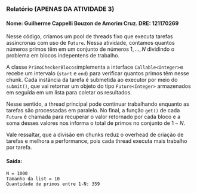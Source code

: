 ### Relatório (APENAS DA ATIVIDADE 3)
#### Nome: Guilherme Cappelli Bouzon de Amorim Cruz. DRE: 121170269

Nesse código, criamos um pool de threads fixo que executa tarefas assíncronas com uso de ```Future```. Nessa atividade, contamos quantos números primos têm em um conjunto de números ${1, \dots, N}$ dividindo o problema em blocos indepentens de trabalho.

A classe ```PrimoCheckerBlocos```implementa a interface ```Callable<Integer>```e recebe um intervalo (```start``` e ```end```) para verificar quantos primos têm nesse chunk. Cada instância da tarefa é submetida ao executor por meio do ```submit()```, que vai retornar um objeto do tipo ```Future<Integer>``` armazenados em seguida em um lista para coletar os resultados.

Nesse sentido, a thread principal pode continuar trabalhando enquanto as tarefas são processadas em paralelo. No final, a função ```get()``` de cada ```Future``` é chamada para recuperar o valor retornado por cada bloco e a soma desses valores nos informa o total de primos no conjunto de $1-N$.

Vale ressaltar, que a divisão em chunks reduz o overhead de criação de tarefas e melhora a performance, pois cada thread executa mais trabalho por tarefa.

#### Saída:
```
N = 1000
Tamanho da list = 10
Quantidade de primos entre 1-N: 359
```

